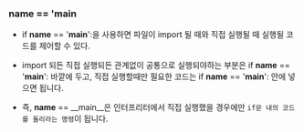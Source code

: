 ### __name__ == '__main__

- if __name__ == '__main__':을 사용하면 파일이 import 될 때와 직접 실행될 때 실행될 코드를 제어할 수 있다. 

- import 되든 직접 실행되든 관계없이 공통으로 실행되야하는 부분은 if __name__ == '__main__': 바깥에 두고, 직접 실행할때만 필요한 코드는 if __name__ == '__main__': 안에 넣으면 됩니다.

- 즉, __name__ == __main__은 인터프리터에서 직접 실행했을 경우에만 `if문 내의 코드를 돌리라는 명령`이 됩니다.